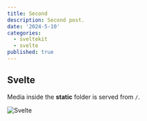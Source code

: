 ```yaml
---
title: Second
description: Second post.
date: '2024-5-10'
categories:
  - sveltekit
  - svelte
published: true
---
```


## Svelte

Media inside the **static** folder is served from `/`.

![Svelte](favicon.png)